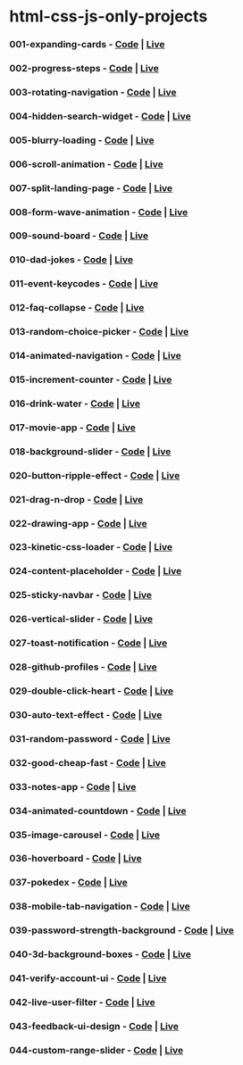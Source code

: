 # html-css-js-only-projects

### 001-expanding-cards - [Code](https://github.com/irahuldutta02/html-css-js-only-projects/tree/main/001-expanding-cards/) | [Live](https://irahuldutta02.github.io/html-css-js-only-projects/001-expanding-cards/)

### 002-progress-steps - [Code](https://github.com/irahuldutta02/html-css-js-only-projects/tree/main/002-progress-steps/) | [Live](https://irahuldutta02.github.io/html-css-js-only-projects/002-progress-steps/)

### 003-rotating-navigation - [Code](https://github.com/irahuldutta02/html-css-js-only-projects/tree/main/003-rotating-navigation/) | [Live](https://irahuldutta02.github.io/html-css-js-only-projects/003-rotating-navigation/)

### 004-hidden-search-widget - [Code](https://github.com/irahuldutta02/html-css-js-only-projects/tree/main/004-hidden-search-widget/) | [Live](https://irahuldutta02.github.io/html-css-js-only-projects/004-hidden-search-widget/)

### 005-blurry-loading - [Code](https://github.com/irahuldutta02/html-css-js-only-projects/tree/main/005-blurry-loading/) | [Live](https://irahuldutta02.github.io/html-css-js-only-projects/005-blurry-loading/)

### 006-scroll-animation - [Code](https://github.com/irahuldutta02/html-css-js-only-projects/tree/main/006-scroll-animation/) | [Live](https://irahuldutta02.github.io/html-css-js-only-projects/006-scroll-animation/)

### 007-split-landing-page - [Code](https://github.com/irahuldutta02/html-css-js-only-projects/tree/main/007-split-landing-page/) | [Live](https://irahuldutta02.github.io/html-css-js-only-projects/007-split-landing-page/)

### 008-form-wave-animation - [Code](https://github.com/irahuldutta02/html-css-js-only-projects/tree/main/008-form-wave-animation/) | [Live](https://irahuldutta02.github.io/html-css-js-only-projects/008-form-wave-animation/)

### 009-sound-board - [Code](https://github.com/irahuldutta02/html-css-js-only-projects/tree/main/009-sound-board/) | [Live](https://irahuldutta02.github.io/html-css-js-only-projects/009-sound-board/)

### 010-dad-jokes - [Code](https://github.com/irahuldutta02/html-css-js-only-projects/tree/main/010-dad-jokes/) | [Live](https://irahuldutta02.github.io/html-css-js-only-projects/010-dad-jokes/)

### 011-event-keycodes - [Code](https://github.com/irahuldutta02/html-css-js-only-projects/tree/main/011-event-keycodes/) | [Live](https://irahuldutta02.github.io/html-css-js-only-projects/011-event-keycodes/)

### 012-faq-collapse - [Code](https://github.com/irahuldutta02/html-css-js-only-projects/tree/main/012-faq-collapse/) | [Live](https://irahuldutta02.github.io/html-css-js-only-projects/012-faq-collapse/)

### 013-random-choice-picker - [Code](https://github.com/irahuldutta02/html-css-js-only-projects/tree/main/013-random-choice-picker/) | [Live](https://irahuldutta02.github.io/html-css-js-only-projects/013-random-choice-picker/)

### 014-animated-navigation - [Code](https://github.com/irahuldutta02/html-css-js-only-projects/tree/main/014-animated-navigation/) | [Live](https://irahuldutta02.github.io/html-css-js-only-projects/014-animated-navigation/)

### 015-increment-counter - [Code](https://github.com/irahuldutta02/html-css-js-only-projects/tree/main/015-increment-counter/) | [Live](https://irahuldutta02.github.io/html-css-js-only-projects/015-increment-counter/)

### 016-drink-water - [Code](https://github.com/irahuldutta02/html-css-js-only-projects/tree/main/016-drink-water/) | [Live](https://irahuldutta02.github.io/html-css-js-only-projects/016-drink-water/)

### 017-movie-app - [Code](https://github.com/irahuldutta02/html-css-js-only-projects/tree/main/017-movie-app/) | [Live](https://irahuldutta02.github.io/html-css-js-only-projects/017-movie-app/)

### 018-background-slider - [Code](https://github.com/irahuldutta02/html-css-js-only-projects/tree/main/018-background-slider/) | [Live](https://irahuldutta02.github.io/html-css-js-only-projects/018-background-slider/)

### 020-button-ripple-effect - [Code](https://github.com/irahuldutta02/html-css-js-only-projects/tree/main/020-button-ripple-effect/) | [Live](https://irahuldutta02.github.io/html-css-js-only-projects/020-button-ripple-effect/)

### 021-drag-n-drop - [Code](https://github.com/irahuldutta02/html-css-js-only-projects/tree/main/021-drag-n-drop/) | [Live](https://irahuldutta02.github.io/html-css-js-only-projects/021-drag-n-drop/)

### 022-drawing-app - [Code](https://github.com/irahuldutta02/html-css-js-only-projects/tree/main/022-drawing-app/) | [Live](https://irahuldutta02.github.io/html-css-js-only-projects/022-drawing-app/)

### 023-kinetic-css-loader - [Code](https://github.com/irahuldutta02/html-css-js-only-projects/tree/main/023-kinetic-css-loader/) | [Live](https://irahuldutta02.github.io/html-css-js-only-projects/023-kinetic-css-loader/)

### 024-content-placeholder - [Code](https://github.com/irahuldutta02/html-css-js-only-projects/tree/main/024-content-placeholder/) | [Live](https://irahuldutta02.github.io/html-css-js-only-projects/024-content-placeholder/)

### 025-sticky-navbar - [Code](https://github.com/irahuldutta02/html-css-js-only-projects/tree/main/025-sticky-navbar/) | [Live](https://irahuldutta02.github.io/html-css-js-only-projects/025-sticky-navbar/)

### 026-vertical-slider - [Code](https://github.com/irahuldutta02/html-css-js-only-projects/tree/main/026-vertical-slider/) | [Live](https://irahuldutta02.github.io/html-css-js-only-projects/026-vertical-slider/)

### 027-toast-notification - [Code](https://github.com/irahuldutta02/html-css-js-only-projects/tree/main/027-toast-notification/) | [Live](https://irahuldutta02.github.io/html-css-js-only-projects/027-toast-notification/)

### 028-github-profiles - [Code](https://github.com/irahuldutta02/html-css-js-only-projects/tree/main/028-github-profiles/) | [Live](https://irahuldutta02.github.io/html-css-js-only-projects/028-github-profiles/)

### 029-double-click-heart - [Code](https://github.com/irahuldutta02/html-css-js-only-projects/tree/main/029-double-click-heart/) | [Live](https://irahuldutta02.github.io/html-css-js-only-projects/029-double-click-heart/)

### 030-auto-text-effect - [Code](https://github.com/irahuldutta02/html-css-js-only-projects/tree/main/030-auto-text-effect/) | [Live](https://irahuldutta02.github.io/html-css-js-only-projects/030-auto-text-effect/)

### 031-random-password - [Code](https://github.com/irahuldutta02/html-css-js-only-projects/tree/main/031-random-password/) | [Live](https://irahuldutta02.github.io/html-css-js-only-projects/031-random-password/)

### 032-good-cheap-fast - [Code](https://github.com/irahuldutta02/html-css-js-only-projects/tree/main/032-good-cheap-fast/) | [Live](https://irahuldutta02.github.io/html-css-js-only-projects/032-good-cheap-fast/)

### 033-notes-app - [Code](https://github.com/irahuldutta02/html-css-js-only-projects/tree/main/033-notes-app/) | [Live](https://irahuldutta02.github.io/html-css-js-only-projects/033-notes-app/)

### 034-animated-countdown - [Code](https://github.com/irahuldutta02/html-css-js-only-projects/tree/main/034-animated-countdown/) | [Live](https://irahuldutta02.github.io/html-css-js-only-projects/034-animated-countdown/)

### 035-image-carousel - [Code](https://github.com/irahuldutta02/html-css-js-only-projects/tree/main/035-image-carousel/) | [Live](https://irahuldutta02.github.io/html-css-js-only-projects/035-image-carousel/)

### 036-hoverboard - [Code](https://github.com/irahuldutta02/html-css-js-only-projects/tree/main/036-hoverboard/) | [Live](https://irahuldutta02.github.io/html-css-js-only-projects/036-hoverboard/)

### 037-pokedex - [Code](https://github.com/irahuldutta02/html-css-js-only-projects/tree/main/037-pokedex/) | [Live](https://irahuldutta02.github.io/html-css-js-only-projects/037-pokedex/)

### 038-mobile-tab-navigation - [Code](https://github.com/irahuldutta02/html-css-js-only-projects/tree/main/038-mobile-tab-navigation/) | [Live](https://irahuldutta02.github.io/html-css-js-only-projects/038-mobile-tab-navigation/)

### 039-password-strength-background - [Code](https://github.com/irahuldutta02/html-css-js-only-projects/tree/main/039-password-strength-background/) | [Live](https://irahuldutta02.github.io/html-css-js-only-projects/039-password-strength-background/)

### 040-3d-background-boxes - [Code](https://github.com/irahuldutta02/html-css-js-only-projects/tree/main/040-3d-background-boxes/) | [Live](https://irahuldutta02.github.io/html-css-js-only-projects/040-3d-background-boxes/)

### 041-verify-account-ui - [Code](https://github.com/irahuldutta02/html-css-js-only-projects/tree/main/041-verify-account-ui/) | [Live](https://irahuldutta02.github.io/html-css-js-only-projects/041-verify-account-ui/)

### 042-live-user-filter - [Code](https://github.com/irahuldutta02/html-css-js-only-projects/tree/main/042-live-user-filter/) | [Live](https://irahuldutta02.github.io/html-css-js-only-projects/042-live-user-filter/)

### 043-feedback-ui-design - [Code](https://github.com/irahuldutta02/html-css-js-only-projects/tree/main/043-feedback-ui-design/) | [Live](https://irahuldutta02.github.io/html-css-js-only-projects/043-feedback-ui-design/)

### 044-custom-range-slider - [Code](https://github.com/irahuldutta02/html-css-js-only-projects/tree/main/044-custom-range-slider/) | [Live](https://irahuldutta02.github.io/html-css-js-only-projects/044-custom-range-slider/)